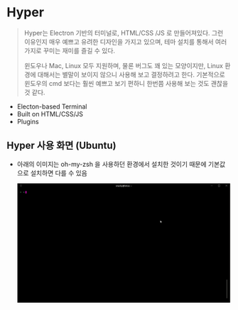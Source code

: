 # Hyper

> Hyper는 Electron 기반의 터미널로, HTML/CSS /JS 로 만들어져있다. 그런 이유인지 매우 예쁘고 유려한 디자인을 가지고 있으며, 테마 설치를 통해서 여러가지로 꾸미는 재미를 즐길 수 있다.
>
> 윈도우나 Mac, Linux 모두 지원하며, 물론 버그도 꽤 있는 모양이지만, Linux 환경에 대해서는 별말이 보이지 않으니 사용해 보고 결정하려고 한다. 기본적으로 윈도우의 cmd 보다는 훨씬 예쁘고 보기 편하니 한번쯤 사용해 보는 것도 괜찮을 것 같다. 

- Electon-based Terminal
- Built on HTML/CSS/JS
- Plugins

## Hyper 사용 화면 (Ubuntu)

- 아래의 이미지는 oh-my-zsh 을 사용하던 환경에서 설치한 것이기 때문에 기본값으로 설치하면 다를 수 있음

  ![hyper](./README/hyper-terminal.gif)

